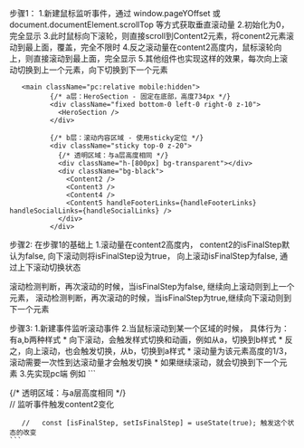 步骤1：
1.新建鼠标监听事件，通过 window.pageYOffset 或 document.documentElement.scrollTop 等方式获取垂直滚动量
2.初始化为0，完全显示<HeroSection />
3.此时鼠标向下滚轮，则直接scroll到Content2元素，将conent2元素滚动到最上面，覆盖<HeroSection />，<HeroSection />完全不限时
4.反之滚动量在content2高度内，鼠标滚轮向上，则直接滚动到最上面，完全显示<HeroSection />
5.其他组件也实现这样的效果，每次向上滚动切换到上一个元素，向下切换到下一个元素

```
   <main className="pc:relative mobile:hidden">
          {/* a层：HeroSection - 固定在底部，高度734px */}
          <div className="fixed bottom-0 left-0 right-0 z-10">
            <HeroSection />
          </div>

          {/* b层：滚动内容区域 - 使用sticky定位 */}
          <div className="sticky top-0 z-20">
            {/* 透明区域：与a层高度相同 */}
            <div className="h-[800px] bg-transparent"></div>
            <div className="bg-black">
              <Content2 />
              <Content3 />
              <Content4 />
              <Content5 handleFooterLinks={handleFooterLinks} handleSocialLinks={handleSocialLinks} />
            </div>
          </div>
```



步骤2:
在步骤1的基础上
1.滚动量在content2高度内，
content2的isFinalStep默认为false, 
向下滚动则将isFinalStep设为true，
向上滚动isFinalStep为false, 
通过上下滚动切换状态


滚动检测判断，再次滚动的时候，当isFinalStep为false, 继续向上滚动则到上一个元素，
滚动检测判断，再次滚动的时候，当isFinalStep为true,继续向下滚动则到下一个元素





步骤3:
1.新建事件监听滚动事件
2.当鼠标滚动到某一个区域的时候，
    具体行为：有a,b两种样式
    * 向下滚动，会触发样式切换和动画，例如从a，切换到b样式
    * 反之，向上滚动，也会触发切换，从b，切换到a样式
    * 滚动量为该元素高度的1/3，滚动需要一次性到达滚动量才会触发切换
    * 如果继续滚动，就会切换到下一个元素
3.先实现pc端
    例如
    ```
      <div className="sticky top-0 z-20">
            {/* 透明区域：与a层高度相同 */}
            <div className="h-[800px] bg-transparent"></div>
            <div className="bg-black">
              <Content2 /> // 监听事件触发content2变化
              <Content3 />
              <Content4 />
              <Content5 handleFooterLinks={handleFooterLinks} handleSocialLinks={handleSocialLinks} />
            </div>
          </div>

       //   const [isFinalStep, setIsFinalStep] = useState(true); 触发这个状态的改变   
    ```



